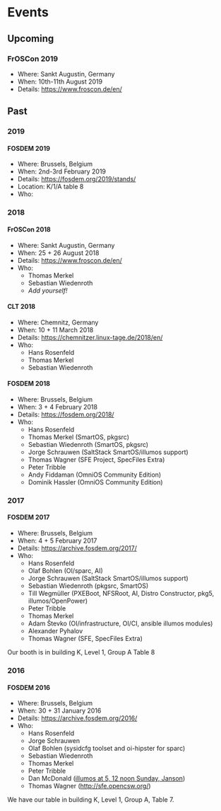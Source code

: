 # Events

## Upcoming

### FrOSCon 2019

- Where: Sankt Augustin, Germany
- When: 10th-11th August 2019
- Details: <https://www.froscon.de/en/>

## Past

### 2019

#### FOSDEM 2019

- Where: Brussels, Belgium
- When: 2nd-3rd February 2019
- Details: <https://fosdem.org/2019/stands/>
- Location: K/1/A table 8
- Who:

### 2018

#### FrOSCon 2018

- Where: Sankt Augustin, Germany
- When: 25 + 26 August 2018
- Details: <https://www.froscon.de/en/>
- Who:
	- Thomas Merkel
	- Sebastian Wiedenroth
	- *Add yourself!*

#### CLT 2018

- Where: Chemnitz, Germany
- When: 10 + 11 March 2018
- Details: <https://chemnitzer.linux-tage.de/2018/en/>
- Who:
	- Hans Rosenfeld
	- Thomas Merkel
	- Sebastian Wiedenroth



#### FOSDEM 2018

- Where: Brussels, Belgium
- When: 3 + 4 February 2018
- Details: <https://fosdem.org/2018/>
- Who:
	- Hans Rosenfeld
	- Thomas Merkel (SmartOS, pkgsrc)
	- Sebastian Wiedenroth (SmartOS, pkgsrc)
	- Jorge Schrauwen (SaltStack SmartOS/illumos support)
	- Thomas Wagner (SFE Project, SpecFiles Extra)
	- Peter Tribble
	- Andy Fiddaman (OmniOS Community Edition)
	- Dominik Hassler (OmniOS Community Edition)

### 2017

#### FOSDEM 2017

- Where: Brussels, Belgium
- When: 4 + 5 February 2017
- Details: <https://archive.fosdem.org/2017/>
- Who:
	- Hans Rosenfeld
	- Olaf Bohlen (OI/sparc, AI)
	- Jorge Schrauwen (SaltStack SmartOS/illumos support)
	- Sebastian Wiedenroth (pkgsrc, SmartOS)
	- Till Wegmüller (PXEBoot, NFSRoot, AI, Distro Constructor, pkg5, illumos/OpenPower)
	- Peter Tribble
	- Thomas Merkel
	- Adam Števko (OI/infrastructure, OI/CI, ansible illumos modules)
	- Alexander Pyhalov
	- Thomas Wagner (SFE, SpecFiles Extra)

Our booth is in building K, Level 1, Group A Table 8

### 2016

#### FOSDEM 2016

- Where: Brussels, Belgium
- When: 30 + 31 January 2016
- Details: <https://archive.fosdem.org/2016/>
- Who:
	- Hans Rosenfeld
	- Jorge Schrauwen
	- Olaf Bohlen (sysidcfg toolset and oi-hipster for sparc)
	- Sebastian Wiedenroth
	- Thomas Merkel
	- Peter Tribble
	- Dan McDonald	([illumos at 5, 12 noon Sunday, Janson](https://archive.fosdem.org/2016/schedule/event/illumos_overview/))
	- Thomas Wagner (<http://sfe.opencsw.org/>)


We have our table in building K, Level 1, Group A, Table 7.
